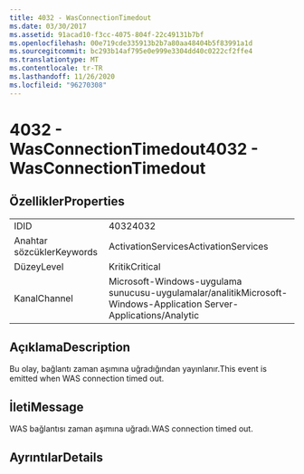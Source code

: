 ```yaml
---
title: 4032 - WasConnectionTimedout
ms.date: 03/30/2017
ms.assetid: 91acad10-f3cc-4075-804f-22c49131b7bf
ms.openlocfilehash: 00e719cde335913b2b7a80aa48404b5f83991a1d
ms.sourcegitcommit: bc293b14af795e0e999e3304dd40c0222cf2ffe4
ms.translationtype: MT
ms.contentlocale: tr-TR
ms.lasthandoff: 11/26/2020
ms.locfileid: "96270308"
---
```

# <a name="4032---wasconnectiontimedout"></a><span data-ttu-id="7e326-102">4032 - WasConnectionTimedout</span><span class="sxs-lookup"><span data-stu-id="7e326-102">4032 - WasConnectionTimedout</span></span>

## <a name="properties"></a><span data-ttu-id="7e326-103">Özellikler</span><span class="sxs-lookup"><span data-stu-id="7e326-103">Properties</span></span>  
  
|||  
|-|-|  
|<span data-ttu-id="7e326-104">ID</span><span class="sxs-lookup"><span data-stu-id="7e326-104">ID</span></span>|<span data-ttu-id="7e326-105">4032</span><span class="sxs-lookup"><span data-stu-id="7e326-105">4032</span></span>|  
|<span data-ttu-id="7e326-106">Anahtar sözcükler</span><span class="sxs-lookup"><span data-stu-id="7e326-106">Keywords</span></span>|<span data-ttu-id="7e326-107">ActivationServices</span><span class="sxs-lookup"><span data-stu-id="7e326-107">ActivationServices</span></span>|  
|<span data-ttu-id="7e326-108">Düzey</span><span class="sxs-lookup"><span data-stu-id="7e326-108">Level</span></span>|<span data-ttu-id="7e326-109">Kritik</span><span class="sxs-lookup"><span data-stu-id="7e326-109">Critical</span></span>|  
|<span data-ttu-id="7e326-110">Kanal</span><span class="sxs-lookup"><span data-stu-id="7e326-110">Channel</span></span>|<span data-ttu-id="7e326-111">Microsoft-Windows-uygulama sunucusu-uygulamalar/analitik</span><span class="sxs-lookup"><span data-stu-id="7e326-111">Microsoft-Windows-Application Server-Applications/Analytic</span></span>|  
  
## <a name="description"></a><span data-ttu-id="7e326-112">Açıklama</span><span class="sxs-lookup"><span data-stu-id="7e326-112">Description</span></span>  

 <span data-ttu-id="7e326-113">Bu olay, bağlantı zaman aşımına uğradığından yayınlanır.</span><span class="sxs-lookup"><span data-stu-id="7e326-113">This event is emitted when WAS connection timed out.</span></span>  
  
## <a name="message"></a><span data-ttu-id="7e326-114">İleti</span><span class="sxs-lookup"><span data-stu-id="7e326-114">Message</span></span>  

 <span data-ttu-id="7e326-115">WAS bağlantısı zaman aşımına uğradı.</span><span class="sxs-lookup"><span data-stu-id="7e326-115">WAS connection timed out.</span></span>  
  
## <a name="details"></a><span data-ttu-id="7e326-116">Ayrıntılar</span><span class="sxs-lookup"><span data-stu-id="7e326-116">Details</span></span>
